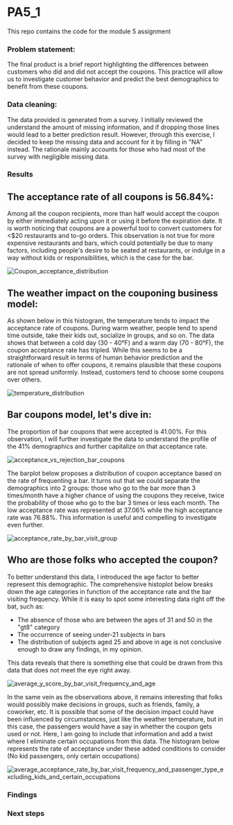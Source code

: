 # PA5_1
This repo contains the code for the module 5 assignment

### Problem statement:

The final product is a brief report highlighting the differences between customers who did and did not accept the coupons. This practice will allow us to investigate customer behavior and predict the best demographics to benefit from these coupons.

### Data cleaning: 

The data provided is generated from a survey. I initially reviewed the understand the amount of missing information, and if dropping those lines would lead to a better prediction result. However, through this exercise, I decided to keep the missing data and account for it by filling in "NA" instead. The rationale mainly accounts for those who had most of the survey with negligible missing data.

### Results

## The acceptance rate of all coupons is 56.84%:

Among all the coupon recipients, more than half would accept the coupon by either immediately acting upon it or using it before the expiration date. It is worth noticing that coupons are a powerful tool to convert customers for <$20 restaurants and to-go orders. This observation is not true for more expensive restaurants and bars, which could potentially be due to many factors, including people's desire to be seated at restaurants, or indulge in a way without kids or responsibilities, which is the case for the bar. 

![Coupon_acceptance_distribution](https://github.com/user-attachments/assets/b6fa50de-711a-4452-9318-4458129ef085)

## The weather impact on the couponing business model:

As shown below in this histogram, the temperature tends to impact the acceptance rate of coupons. During warm weather, people tend to spend time outside, take their kids out, socialize in groups, and so on. The data shows that between a cold day (30 - 40°F) and a warm day (70 - 80°F), the coupon acceptance rate has tripled. While this seems to be a straightforward result in terms of human behavior prediction and the rationale of when to offer coupons, it remains plausible that these coupons are not spread uniformly. Instead, customers tend to choose some coupons over others.

![temperature_distribution](https://github.com/user-attachments/assets/7dd643ba-d587-4003-85fc-8a12f85b080e)

## Bar coupons model, let's dive in:

The proportion of bar coupons that were accepted is 41.00%. For this observation, I will further investigate the data to understand the profile of the 41% demographics and further capitalize on that acceptance rate. 

![acceptance_vs_rejection_bar_coupons](https://github.com/user-attachments/assets/c019d27e-6118-4f33-a925-e7a7d71caf20)

The barplot below proposes a distribution of coupon acceptance based on the rate of frequenting a bar. It turns out that we could separate the demographics into 2 groups: those who go to the bar more than 3 times/month have a higher chance of using the coupons they receive, twice the probability of those who go to the bar 3 times or less each month. The low acceptance rate was represented at 37.06% while the high acceptance rate was 76.88%. This information is useful and compelling to investigate even further.

![acceptance_rate_by_bar_visit_group](https://github.com/user-attachments/assets/958142cc-586e-4ec8-8ecf-99fdb303efe3)

## Who are those folks who accepted the coupon?

To better understand this data, I introduced the age factor to better represent this demographic. The comprehensive histoplot below breaks down the age categories in function of the acceptance rate and the bar visiting frequency. While it is easy to spot some interesting data right off the bat, such as:
- The absence of those who are between the ages of 31 and 50 in the "gt8" category
- The occurrence of seeing under-21 subjects in bars
- The distribution of subjects aged 25 and above in age is not conclusive enough to draw any findings, in my opinion.
  
This data reveals that there is something else that could be drawn from this data that does not meet the eye right away.

![average_y_score_by_bar_visit_frequency_and_age](https://github.com/user-attachments/assets/afa87034-d019-4200-9d3f-bf4145629ee9)

In the same vein as the observations above, it remains interesting that folks would possibly make decisions in groups, such as friends, family, a coworker, etc. It is possible that some of the decision impact could have been influenced by circumstances, just like the weather temperature, but in this case, the passengers would have a say in whether the coupon gets used or not. Here, I am going to include that information and add a twist where I eliminate certain occupations from this data. The histogram below represents the rate of acceptance under these added conditions to consider (No kid passengers, only certain occupations)

![average_acceptance_rate_by_bar_visit_frequency_and_passenger_type_excluding_kids_and_certain_occupations](https://github.com/user-attachments/assets/9d861fca-f135-4bdb-9c81-63ade7728485)



### Findings

### Next steps
